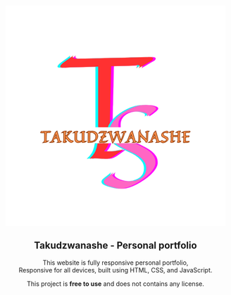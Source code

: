 <div align="center">
  
  <img src="./readme-images/project-logo.png" />

  <h2 align="center">Takudzwanashe - Personal portfolio</h2>

  This website is fully responsive personal portfolio, <br />Responsive for all devices, built using HTML, CSS, and JavaScript.

This project is **free to use** and does not contains any license.
